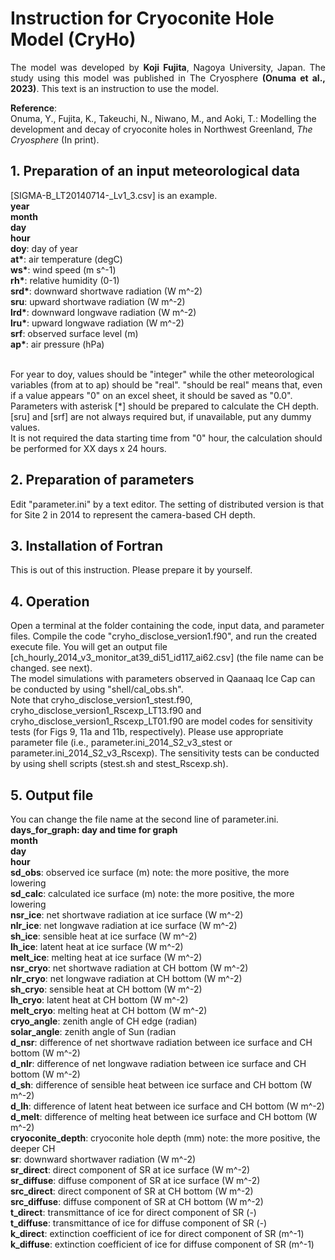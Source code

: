 <HTML><h1>Instruction for Cryoconite Hole Model (CryHo)</h1>

<P ALIGN=JUSTIFY>The model was developed by <B>Koji Fujita</B>, Nagoya University, Japan. The study using this model was published in The Cryosphere <B>(Onuma et al., 2023)</B>. This text is an instruction to use the model.</P>

<B>Reference</B>:
<br>Onuma, Y., Fujita, K., Takeuchi, N., Niwano, M., and Aoki, T.: Modelling the development and decay of cryoconite holes in Northwest Greenland, <em>The Cryosphere</em> (In print).

<h2>1. Preparation of an input meteorological data</h2>
[SIGMA-B_LT20140714-_Lv1_3.csv] is an example.
<br><B>year</B>
<br><B>month</B>
<br><B>day</B>
<br><B>hour</B>
<br><B>doy</B>: day of year
<br><B>at*</B>: air temperature (degC)
<br><B>ws*</B>: wind speed (m s^-1)
<br><B>rh*</B>: relative humidity (0-1)
<br><B>srd*</B>: downward shortwave radiation (W m^-2)
<br><B>sru</B>: upward shortwave radiation (W m^-2)
<br><B>lrd*</B>: downward longwave radiation (W m^-2)
<br><B>lru*</B>: upward longwave radiation (W m^-2)
<br><B>srf</B>: observed surface level (m)
<br><B>ap*</B>: air pressure (hPa)

<br>For year to doy, values should be "integer" while the other meteorological variables (from at to ap) should be "real". "should be real" means that, even if a value appears "0" on an excel sheet, it should be saved as "0.0".
<br>Parameters with asterisk [*] should be prepared to calculate the CH depth. [sru] and [srf] are not always required but, if unavailable, put any dummy values.
<br>It is not required the data starting time from "0" hour, the calculation should be performed for XX days x 24 hours.

<h2>2. Preparation of parameters</h2>
Edit "parameter.ini" by a text editor. The setting of distributed version is that for Site 2 in 2014 to represent the camera-based CH depth.

<h2>3. Installation of Fortran</h2>
This is out of this instruction. Please prepare it by yourself.

<h2>4. Operation</h2>
Open a terminal at the folder containing the code, input data, and parameter files. Compile the code "cryho_disclose_version1.f90", and run the created execute file. You will get an output file [ch_hourly_2014_v3_monitor_at39_di51_id117_ai62.csv] (the file name can be changed. see next).
<br>The model simulations with parameters observed in Qaanaaq Ice Cap can be conducted by using "shell/cal_obs.sh".
<br>Note that cryho_disclose_version1_stest.f90, cryho_disclose_version1_Rscexp_LT13.f90 and cryho_disclose_version1_Rscexp_LT01.f90 are model codes for sensitivity tests (for Figs 9, 11a and 11b, respectively). Please use appropriate parameter file (i.e., parameter.ini_2014_S2_v3_stest or parameter.ini_2014_S2_v3_Rscexp). The sensitivity tests can be conducted by using shell scripts (stest.sh and stest_Rscexp.sh).

<h2>5. Output file</h2>
You can change the file name at the second line of parameter.ini.
<br><B>days_for_graph: day and time for graph</B>
<br><B>month</B>
<br><B>day</B>
<br><B>hour</B> 
<br><B>sd_obs</B>: observed ice surface (m) note: the more positive, the more lowering
<br><B>sd_calc</B>: calculated ice surface (m) note: the more positive, the more lowering
<br><B>nsr_ice</B>: net shortwave radiation at ice surface (W m^-2)
<br><B>nlr_ice</B>: net longwave radiation at ice surface (W m^-2)
<br><B>sh_ice</B>: sensible heat at ice surface (W m^-2)
<br><B>lh_ice</B>: latent heat at ice surface (W m^-2)
<br><B>melt_ice</B>: melting heat at ice surface (W m^-2)
<br><B>nsr_cryo</B>: net shortwave radiation at CH bottom (W m^-2)
<br><B>nlr_cryo</B>: net longwave radiation at CH bottom (W m^-2)
<br><B>sh_cryo</B>: sensible heat at CH bottom (W m^-2)
<br><B>lh_cryo</B>: latent heat at CH bottom (W m^-2)
<br><B>melt_cryo</B>: melting heat at CH bottom (W m^-2)
<br><B>cryo_angle</B>: zenith angle of CH edge (radian)
<br><B>solar_angle</B>: zenith angle of Sun (radian
<br><B>d_nsr</B>: difference of net shortwave radiation between ice surface and CH bottom (W m^-2)
<br><B>d_nlr</B>: difference of net longwave radiation between ice surface and CH bottom (W m^-2)
<br><B>d_sh</B>: difference of sensible heat between ice surface and CH bottom (W m^-2)
<br><B>d_lh</B>: difference of latent heat between ice surface and CH bottom (W m^-2)
<br><B>d_melt</B>: difference of melting heat between ice surface and CH bottom (W m^-2)
<br><B>cryoconite_depth</B>: cryoconite hole depth (mm) note: the more positive, the deeper CH
<br><B>sr</B>: downward shortwaver radiation (W m^-2)
<br><B>sr_direct</B>: direct component of SR at ice surface (W m^-2)
<br><B>sr_diffuse</B>: diffuse component of SR at ice surface (W m^-2)
<br><B>src_direct</B>: direct component of SR at CH bottom (W m^-2)
<br><B>src_diffuse</B>: diffuse component of SR at CH bottom (W m^-2)
<br><B>t_direct</B>: transmittance of ice for direct component of SR (-)
<br><B>t_diffuse</B>: transmittance of ice for diffuse component of SR (-)
<br><B>k_direct</B>: extinction coefficient of ice for direct component of SR (m^-1)
<br><B>k_diffuse</B>: extinction coefficient of ice for diffuse component of SR (m^-1)
